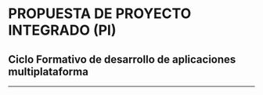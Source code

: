 # PROPUESTA DE PROYECTO INTEGRADO (PI) 
## Ciclo Formativo de desarrollo de aplicaciones multiplataforma 
___________
